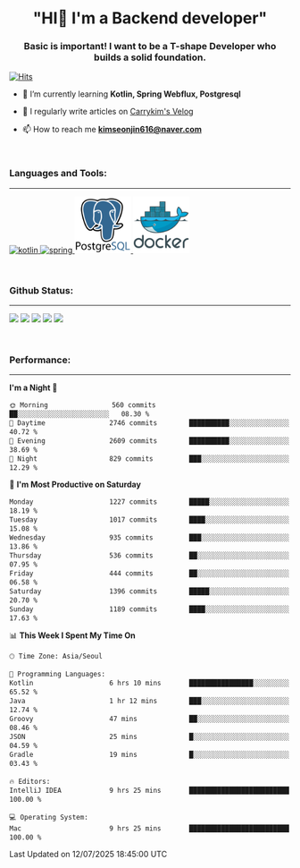 <h1 align="center">"HI👋 I'm a Backend developer" </h1>
<h3 align="center">Basic is important! I want to be a T-shape Developer who builds a solid foundation.</h3>

[![Hits](https://hits.seeyoufarm.com/api/count/incr/badge.svg?url=https%3A%2F%2Fgithub.com%2Fgimseonjin&count_bg=%2318BFE5&title_bg=%23555555&icon=ko-fi.svg&icon_color=%23E7E7E7&title=hits&edge_flat=false)](https://hits.seeyoufarm.com)

- 🌱 I’m currently learning **Kotlin, Spring Webflux, Postgresql**

- 📝 I regularly write articles on [Carrykim's Velog](https://velog.io/@carrykim)

- 📫 How to reach me **kimseonjin616@naver.com**

<br/>

<h3 align="left">Languages and Tools:</h3>

***

<p align="left"> 
 <a href="https://kotlinlang.org" target="_blank" rel="noreferrer"> <img src="https://www.vectorlogo.zone/logos/kotlinlang/kotlinlang-icon.svg" alt="kotlin" width="20%" height="20%"/> </a>
<a href="https://spring.io/" target="_blank" rel="noreferrer"> <img src="https://www.vectorlogo.zone/logos/springio/springio-icon.svg" alt="spring" width="20%" height="20%"/> </a>
<a href="https://www.postgresql.org" target="_blank" rel="noreferrer"> <img src="https://raw.githubusercontent.com/devicons/devicon/master/icons/postgresql/postgresql-original-wordmark.svg" alt="postgresql" width="20%" height="20%"/> </a>
 <a href="https://www.docker.com/" target="_blank" rel="noreferrer"> <img src="https://raw.githubusercontent.com/devicons/devicon/master/icons/docker/docker-original-wordmark.svg" alt="docker" width="20%" height="20%"/> </a>
 </p>
</p>

<br/>

<h3 align="left">Github Status:</h3>

***

![](http://github-profile-summary-cards.vercel.app/api/cards/profile-details?username=gimseonjin&theme=nord_bright)
![](http://github-profile-summary-cards.vercel.app/api/cards/repos-per-language?username=gimseonjin&theme=nord_bright)
![](http://github-profile-summary-cards.vercel.app/api/cards/most-commit-language?username=gimseonjin&theme=nord_bright)
![](http://github-profile-summary-cards.vercel.app/api/cards/stats?username=gimseonjin&theme=nord_bright)
![](http://github-profile-summary-cards.vercel.app/api/cards/productive-time?username=gimseonjin&theme=nord_bright&utcOffset=8)


<br/>

<h3 align="left">Performance:</h3>

***

<!--START_SECTION:waka-->
**I'm a Night 🦉** 

```text
🌞 Morning                560 commits         ██░░░░░░░░░░░░░░░░░░░░░░░   08.30 % 
🌆 Daytime                2746 commits        ██████████░░░░░░░░░░░░░░░   40.72 % 
🌃 Evening                2609 commits        ██████████░░░░░░░░░░░░░░░   38.69 % 
🌙 Night                  829 commits         ███░░░░░░░░░░░░░░░░░░░░░░   12.29 % 
```
📅 **I'm Most Productive on Saturday** 

```text
Monday                   1227 commits        █████░░░░░░░░░░░░░░░░░░░░   18.19 % 
Tuesday                  1017 commits        ████░░░░░░░░░░░░░░░░░░░░░   15.08 % 
Wednesday                935 commits         ███░░░░░░░░░░░░░░░░░░░░░░   13.86 % 
Thursday                 536 commits         ██░░░░░░░░░░░░░░░░░░░░░░░   07.95 % 
Friday                   444 commits         ██░░░░░░░░░░░░░░░░░░░░░░░   06.58 % 
Saturday                 1396 commits        █████░░░░░░░░░░░░░░░░░░░░   20.70 % 
Sunday                   1189 commits        ████░░░░░░░░░░░░░░░░░░░░░   17.63 % 
```


📊 **This Week I Spent My Time On** 

```text
🕑︎ Time Zone: Asia/Seoul

💬 Programming Languages: 
Kotlin                   6 hrs 10 mins       ████████████████░░░░░░░░░   65.52 % 
Java                     1 hr 12 mins        ███░░░░░░░░░░░░░░░░░░░░░░   12.74 % 
Groovy                   47 mins             ██░░░░░░░░░░░░░░░░░░░░░░░   08.46 % 
JSON                     25 mins             █░░░░░░░░░░░░░░░░░░░░░░░░   04.59 % 
Gradle                   19 mins             █░░░░░░░░░░░░░░░░░░░░░░░░   03.43 % 

🔥 Editors: 
IntelliJ IDEA            9 hrs 25 mins       █████████████████████████   100.00 % 

💻 Operating System: 
Mac                      9 hrs 25 mins       █████████████████████████   100.00 % 
```


 Last Updated on 12/07/2025 18:45:00 UTC
<!--END_SECTION:waka-->

<div align="center">
  
